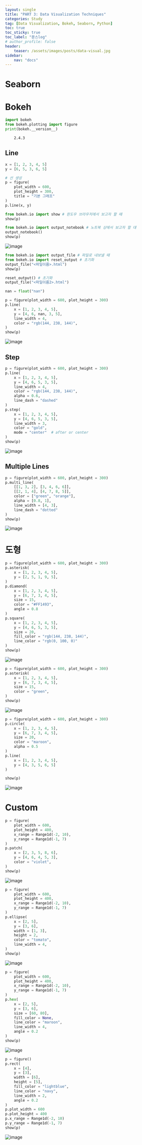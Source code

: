 ```yaml
---
layout: single
title: "PART 3: Data Visualization Techniques"
categories: Study
tag: [Data Visualization, Bokeh, Seaborn, Python]
toc: true
toc_sticky: true
toc_label: "쭌스log"
# author_profile: false
header:
    teaser: /assets/images/posts/data-visual.jpg
sidebar:
    nav: "docs"
---
```


# Seaborn


# Bokeh

```python
import bokeh
from bokeh.plotting import figure
print(bokeh.__version__)
```

        2.4.3

## Line

```python
x = [1, 2, 3, 4, 5]
y = [6, 5, 3, 6, 5]
```

```python
# 선 생성
p = figure(
    plot_width = 600, 
    plot_height = 300,
    title = "기본 그래프"
)
p.line(x, y)
```

```python
from bokeh.io import show # 윈도우 브라우저에서 보고자 할 때
show(p)
```


```python
from bokeh.io import output_notebook # 노트북 상에서 보고자 할 댸
output_notebook()
show(p)
```

![image](https://user-images.githubusercontent.com/39285147/186998198-8509c5ac-cba8-4cf5-b3df-972487bd65fd.png)


```python
from bokeh.io import output_file # 파일로 내보낼 때
from bokeh.io import reset_output # 초기화
output_file("<파일이름>.html")
show(p)
```
```python
reset_output() # 초기화
output_file("<파일이름2>.html")
```

```python
nan = float("nan")

p = figure(plot_width = 600, plot_height = 300)
p.line(
    x = [1, 2, 3, 4, 5],
    y = [4, 6, nan, 3, 5],
    line_width = 4,
    color = "rgb(144, 238, 144)",
)
show(p)
```

![image](https://user-images.githubusercontent.com/39285147/186998455-a2db103e-ecb7-48ef-b5ed-9575de982732.png)

## Step

```python
p = figure(plot_width = 600, plot_height = 300)
p.line(
    x = [1, 2, 3, 4, 5],
    y = [4, 6, 5, 3, 5],
    line_width = 4,
    color = "rgb(144, 238, 144)",
    alpha = 0.6,
    line_dash = "dashed"
)
p.step(
    x = [1, 2, 3, 4, 5],
    y = [4, 6, 5, 3, 5],
    line_width = 3,
    color = "gold",
    mode = "center"  # after or center
)
show(p)
```

![image](https://user-images.githubusercontent.com/39285147/186998510-92bdd785-4cec-4634-8d42-a0ca9aae5ec4.png)


## Multiple Lines

```python
p = figure(plot_width = 600, plot_height = 300)
p.multi_line(
    [[1, 3, 2], [3, 4, 6, 6]],
    [[2, 1, 4], [4, 7, 8, 5]],
    color = ["green", "orange"],
    alpha = [0.8, 1],
    line_width = [4, 3],
    line_dash = "dotted"
)
show(p)
```

![image](https://user-images.githubusercontent.com/39285147/186998423-50536987-49f1-47b1-ab38-354e40487621.png)

# 도형

```python
p = figure(plot_width = 600, plot_height = 300)
p.asterisk(
    x = [1, 2, 3, 4, 5],
    y = [2, 5, 1, 9, 5],
)
p.diamond(
    x = [1, 2, 3, 4, 5],
    y = [6, 7, 3, 4, 5],
    size = 15,
    color = "#FF1493",
    angle = 0.8
)
p.square(
    x = [1, 2, 3, 4, 5],
    y = [4, 6, 5, 3, 5],
    size = 20,
    fill_color = "rgb(144, 238, 144)",
    line_color = "rgb(0, 100, 0)"
)
show(p)
```

![image](https://user-images.githubusercontent.com/39285147/186998557-6aac0254-4efb-4379-9be2-d10abdbce811.png)


```python
p = figure(plot_width = 600, plot_height = 300)
p.asterisk(
    x = [1, 2, 3, 4, 5],
    y = [6, 7, 3, 4, 5],
    size = 15,
    color = "green",
)
show(p)
```

![image](https://user-images.githubusercontent.com/39285147/186998613-8b47559c-5639-469a-a92d-4c8c39912533.png)

```python
p = figure(plot_width = 600, plot_height = 300)
p.circle(
    x = [1, 2, 3, 4, 5],
    y = [6, 7, 3, 4, 5],
    size = 20,
    color = "maroon",
    alpha = 0.5
)
p.line(
    x = [1, 2, 3, 4, 5],
    y = [4, 3, 5, 6, 5]
)

show(p)
```

![image](https://user-images.githubusercontent.com/39285147/186998596-18a67ed1-e144-4638-a1dc-f662a80bfb79.png)

# Custom

```python
p = figure(
    plot_width = 600,
    plot_height = 400,
    x_range = Range1d(-2, 10),
    y_range = Range1d(-1, 7)
)
p.patch(
    x = [2, 3, 5, 8, 6],
    y = [4, 6, 4, 5, 3],
    color = "violet",
)
show(p)
```

![image](https://user-images.githubusercontent.com/39285147/186998665-13f35675-0fa8-4021-b579-e2cb903d5572.png)


```python
p = figure(
    plot_width = 600,
    plot_height = 400,
    x_range = Range1d(-2, 10),
    y_range = Range1d(-1, 7)
)
p.ellipse(
    x = [2, 5],
    y = [3, 6],
    width = [1, 3],
    height = 2,
    color = "tomato",
    line_width = 4,
)
show(p)
```

![image](https://user-images.githubusercontent.com/39285147/186998732-7e6ecab1-6443-4e78-8784-9d445a650d16.png)

```python
p = figure(
    plot_width = 600,
    plot_height = 400,
    x_range = Range1d(-2, 10),
    y_range = Range1d(-1, 7)
)
p.hex(
    x = [2, 5],
    y = [3, 6],
    size = [60, 80],
    fill_color = None,
    line_color = "maroon",
    line_width = 4,
    angle = 0.2
)
show(p)
```

![image](https://user-images.githubusercontent.com/39285147/186998757-1cbf9cba-c599-4ea8-9a82-9e160c5d3390.png)

```python
p = figure()
p.rect(
    x = [4],
    y = [3],
    width = [6],
    height = [5],
    fill_color = "lightblue",
    line_color = "navy",
    line_width = 2,
    angle = 0.2
)
p.plot_width = 600
p.plot_height = 400
p.x_range = Range1d(-2, 10)
p.y_range = Range1d(-1, 7)
show(p)
```

![image](https://user-images.githubusercontent.com/39285147/186998779-186b6614-0820-4cd6-a8dd-06151c972218.png)